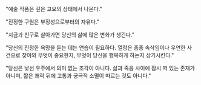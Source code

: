 "예술 작품은 깊은 고요의 상태에서 나온다."

"진정한 구원은 부정성으로부터의 자유다."

"지금과 친구로 살아가면 당신의 삶에 많은 변화가 생긴다."

"당신의 진정한 욕망을 듣는 데는 연습이 필요하다. 열정은 종종 속삭임이나 우연한 사건으로 찾아와 무엇이 중요한지, 무엇이 당신을 행복하게 하는지 상기시킨다."

"당신은 낯선 우주에서 의미 없는 조각이 아니다. 삶과 죽음 사이에 잠시 떠 있는 존재가 아니며, 짧은 쾌락 뒤에 고통과 궁극적 소멸이 따르는 것도 아니다."